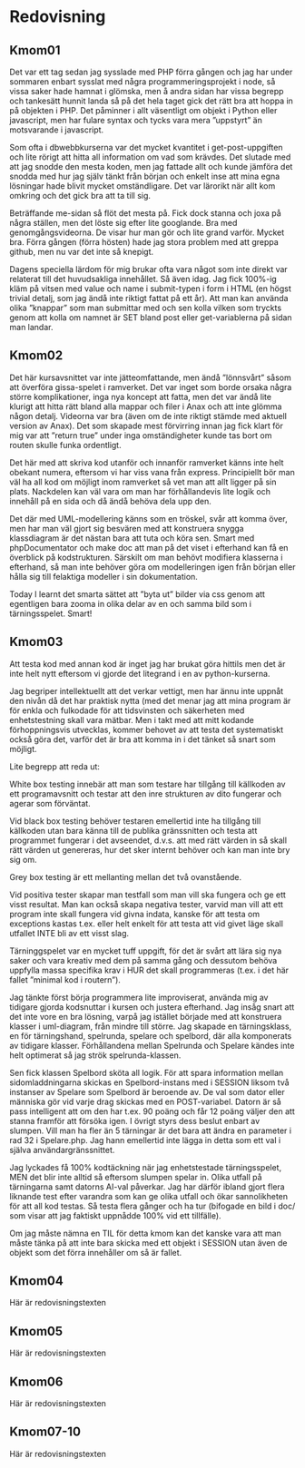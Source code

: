 ---
---
Redovisning
=========================



Kmom01
-------------------------

Det var ett tag sedan jag sysslade med PHP förra gången och jag har under sommaren enbart sysslat med några programmeringsprojekt i node, så vissa saker hade hamnat i glömska, men å andra sidan har vissa begrepp och tankesätt hunnit landa så på det hela taget gick det rätt bra att hoppa in på objekten i PHP. Det påminner i allt väsentligt om objekt i Python eller javascript, men har fulare syntax och tycks vara mera ”uppstyrt” än motsvarande i javascript.

Som ofta i dbwebbkurserna var det mycket kvantitet i get-post-uppgiften och lite rörigt att hitta all information om vad som krävdes. Det slutade med att jag snodde den mesta koden, men jag fattade allt och kunde jämföra det snodda med hur jag själv tänkt från början och enkelt inse att mina egna lösningar hade blivit mycket omständligare. Det var lärorikt när allt kom omkring och det gick bra att ta till sig.

Beträffande me-sidan så flöt det mesta på. Fick dock stanna och joxa på några ställen, men det löste sig efter lite googlande. Bra med genomgångsvideorna. De visar hur man gör och lite grand varför. Mycket bra. Förra gången (förra hösten) hade jag stora problem med att greppa github, men nu var det inte så knepigt.

Dagens speciella lärdom för mig brukar ofta vara något som inte direkt var relaterat till det huvudsakliga innehållet. Så även idag. Jag fick 100%-ig kläm på vitsen med value och name i submit-typen i form i HTML (en högst trivial detalj, som jag ändå inte riktigt fattat på ett år). Att man kan använda olika ”knappar” som man submittar med och sen kolla vilken som tryckts genom att kolla om namnet är SET bland post eller get-variablerna på sidan man landar.



Kmom02
-------------------------

Det här kursavsnittet var inte jätteomfattande, men ändå ”lönnsvårt” såsom att överföra gissa-spelet i ramverket. Det var inget som borde orsaka några större komplikationer, inga nya koncept att fatta, men det var ändå lite klurigt att hitta rätt bland alla mappar och filer i Anax och att inte glömma någon detalj. Videorna var bra (även om de inte riktigt stämde med aktuell version av Anax). Det som skapade mest förvirring innan jag fick klart för mig var att ”return true” under inga omständigheter kunde tas bort om routen skulle funka ordentligt.

Det här med att skriva kod utanför och innanför ramverket känns inte helt obekant numera, eftersom vi har viss vana från express. Principiellt bör man väl ha all kod om möjligt inom ramverket så vet man att allt ligger på sin plats. Nackdelen kan väl vara om man har förhållandevis lite logik och innehåll på en sida och då ändå behöva dela upp den.

Det där med UML-modellering känns som en tröskel, svår att komma över, men har man väl gjort sig besvären med att konstruera snygga klassdiagram är det nästan bara att tuta och köra sen. Smart med phpDocumentator och make doc att man på det viset i efterhand kan få en överblick på kodstrukturen. Särskilt om man behövt modifiera klasserna i efterhand, så man inte behöver göra om modelleringen igen från början eller hålla sig till felaktiga modeller i sin dokumentation.

Today I learnt det smarta sättet att ”byta ut” bilder via css genom att egentligen bara zooma in olika delar av en och samma bild som i tärningsspelet. Smart!




Kmom03
-------------------------

Att testa kod med annan kod är inget jag har brukat göra hittils men det är inte helt nytt eftersom vi gjorde det litegrand i en av python-kurserna.

Jag begriper intellektuellt att det verkar vettigt, men har ännu inte uppnåt den nivån då det har praktisk nytta (med det menar jag att mina program är för enkla och fulkodade för att tidsvinsten och säkerheten med enhetstestning skall vara mätbar. Men i takt med att mitt kodande förhoppningsvis utvecklas, kommer behovet av att testa det systematiskt också göra det, varför det är bra att komma in i det tänket så snart som möjligt.

Lite begrepp att reda ut:

White box testing innebär att man som testare har tillgång till källkoden av ett programavsnitt och testar att den inre strukturen av dito fungerar och agerar som förväntat.

Vid black box testing behöver testaren emellertid inte ha tillgång till källkoden utan bara känna till de publika gränssnitten och testa att programmet fungerar i det avseendet, d.v.s. att med rätt värden in så skall rätt värden ut genereras, hur det sker internt behöver och kan man inte bry sig om.

Grey box testing är ett mellanting mellan det två ovanstående.

Vid positiva tester skapar man testfall som man vill ska fungera och ge ett visst resultat. Man kan också skapa negativa tester, varvid man vill att ett program inte skall fungera vid givna indata, kanske för att testa om exceptions kastas t.ex. eller helt enkelt för att testa att vid givet läge skall utfallet INTE bli av ett visst slag.

Tärninggspelet var en mycket tuff uppgift, för det är svårt att lära sig nya saker och vara kreativ med dem på samma gång och dessutom behöva uppfylla massa specifika krav i HUR det skall programmeras (t.ex. i det här fallet ”minimal kod i routern”).

Jag tänkte först börja programmera lite improviserat, använda mig av tidigare gjorda kodsnuttar i kursen och justera efterhand. Jag insåg snart att det inte vore en bra lösning, varpå jag istället började med att konstruera klasser i uml-diagram, från mindre till större. Jag skapade en tärningsklass, en för tärningshand, spelrunda, spelare och spelbord, där alla komponerats av tidigare klasser. Förhållandena mellan Spelrunda och Spelare kändes inte helt optimerat så jag strök spelrunda-klassen.

Sen fick klassen Spelbord sköta all logik. För att spara information mellan sidomladdningarna skickas en Spelbord-instans med i SESSION liksom två instanser av Spelare som Spelbord är beroende av. De val som dator eller människa gör vid varje drag skickas med en POST-variabel.
Datorn är så pass intelligent att om den har t.ex. 90 poäng och får 12 poäng väljer den att stanna framför att försöka igen. I övrigt styrs dess beslut enbart av slumpen. Vill man ha fler än 5 tärningar är det bara att ändra en parameter i rad 32 i Spelare.php. Jag hann emellertid inte lägga in detta som ett val i själva användargränssnittet.

Jag lyckades få 100% kodtäckning när jag enhetstestade tärningsspelet, MEN det blir inte alltid så eftersom slumpen spelar in. Olika utfall på tärningarna samt datorns AI-val påverkar. Jag har därför ibland gjort flera liknande test efter varandra som kan ge olika utfall och ökar sannolikheten för att all kod testas. Så testa flera gånger och ha tur (bifogade en bild i doc/ som visar att jag faktiskt uppnådde 100% vid ett tillfälle).

Om jag måste nämna en TIL för detta kmom kan det kanske vara att man måste tänka på att inte bara skicka med ett objekt i SESSION utan även de objekt som det förra innehåller om så är fallet.



Kmom04
-------------------------

Här är redovisningstexten



Kmom05
-------------------------

Här är redovisningstexten



Kmom06
-------------------------

Här är redovisningstexten



Kmom07-10
-------------------------

Här är redovisningstexten
